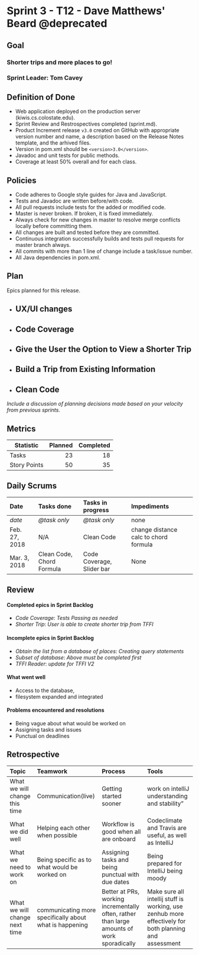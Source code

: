# Sprint 3 - T12 - Dave Matthews' Beard @deprecated

## Goal

### Shorter trips and more places to go!
### Sprint Leader: Tom Cavey

## Definition of Done

* Web application deployed on the production server (kiwis.cs.colostate.edu).
* Sprint Review and Restrospectives completed (sprint.md).
* Product Increment release `v3.0` created on GitHub with appropriate version number and name, a description based on the Release Notes template, and the arhived files.
* Version in pom.xml should be `<version>3.0</version>`.
* Javadoc and unit tests for public methods.
* Coverage at least 50% overall and for each class.

## Policies

* Code adheres to Google style guides for Java and JavaScript.
* Tests and Javadoc are written before/with code.  
* All pull requests include tests for the added or modified code.
* Master is never broken.  If broken, it is fixed immediately.
* Always check for new changes in master to resolve merge conflicts locally before committing them.
* All changes are built and tested before they are committed.
* Continuous integration successfully builds and tests pull requests for master branch always.
* All commits with more than 1 line of change include a task/issue number.
* All Java dependencies in pom.xml.

## Plan

Epics planned for this release.

* ## UX/UI changes
* ## Code Coverage
* ## Give the User the Option to View a Shorter Trip
* ## Build a Trip from Existing Information
* ## Clean Code

*Include a discussion of planning decisions made based on your velocity from previous sprints.*

## Metrics

Statistic | Planned | Completed
--- | ---: | ---:
Tasks |  23  | 18 
Story Points |  50 | 35 

## Daily Scrums

Date | Tasks done  | Tasks in progress | Impediments 
:--- | :--- | :--- | :--- 
*date* | *@task only* | *@task only* | none
 Feb. 27, 2018| N/A|Clean Code| change distance calc to chord formula
 Mar. 3, 2018 | Clean Code, Chord Formula | Code Coverage, Slider bar | None
 

## Review

#### Completed epics in Sprint Backlog 
* *Code Coverage*:  *Tests Passing as needed*
* *Shorter Trip*: *User is able to create shorter trip from TFFI*

#### Incomplete epics in Sprint Backlog 
* *Obtain the list from a database of places*: *Creating query statements*
* *Subset of database*: *Above must be completed first*
* *TFFI Reader*: *update for TFFI V2*

#### What went well
* Access to the database, 
* filesystem expanded and integrated

#### Problems encountered and resolutions
* Being vague about what would be worked on
* Assigning tasks and issues
* Punctual on deadlines


## Retrospective

Topic | Teamwork | Process | Tools
:--- | :--- | :--- | :---
What we will change this time | Communication(live) | Getting started sooner | work on intelliJ understanding and stability”
What we did well | Helping each other when possible | Workflow is good when all are onboard | Codeclimate and Travis are useful, as well as IntelliJ
What we need to work on | Being specific as to what would be worked on | Assigning tasks and being punctual with due dates | Being prepared for IntelliJ being moody
What we will change next time | communicating more specifically about what is happening | Better at PRs, working incrementally often, rather than large amounts of work sporadically | Make sure all intellij stuff is working, use zenhub more effectively for both planning and assessment

